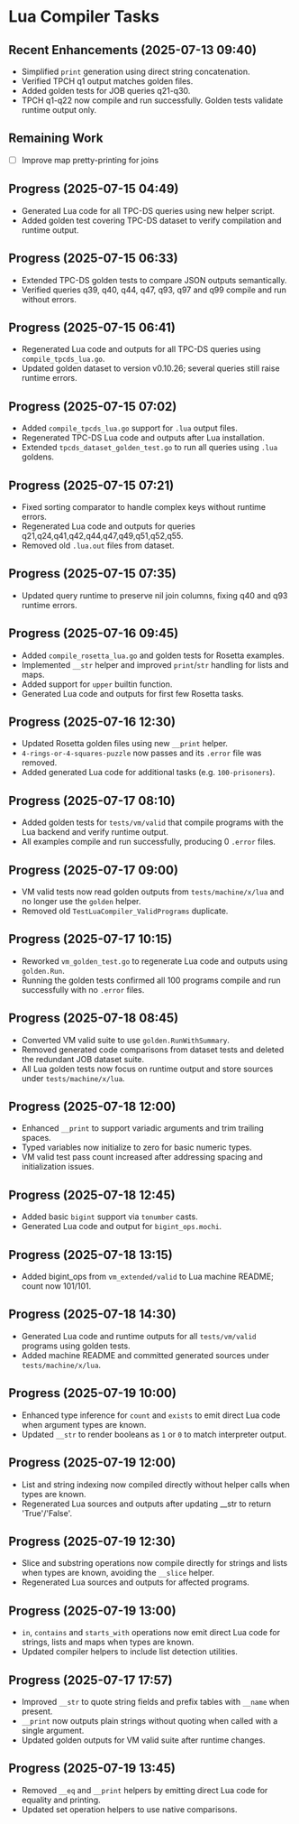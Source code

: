 # Lua Compiler Tasks

## Recent Enhancements (2025-07-13 09:40)
- Simplified `print` generation using direct string concatenation.
- Verified TPCH q1 output matches golden files.
- Added golden tests for JOB queries q21-q30.
- TPCH q1-q22 now compile and run successfully. Golden tests validate
  runtime output only.

## Remaining Work
- [ ] Improve map pretty-printing for joins

## Progress (2025-07-15 04:49)
- Generated Lua code for all TPC-DS queries using new helper script.
- Added golden test covering TPC-DS dataset to verify compilation and runtime output.

## Progress (2025-07-15 06:33)
- Extended TPC-DS golden tests to compare JSON outputs semantically.
- Verified queries q39, q40, q44, q47, q93, q97 and q99 compile and run without errors.

## Progress (2025-07-15 06:41)
- Regenerated Lua code and outputs for all TPC-DS queries using `compile_tpcds_lua.go`.
- Updated golden dataset to version v0.10.26; several queries still raise runtime errors.

## Progress (2025-07-15 07:02)
- Added `compile_tpcds_lua.go` support for `.lua` output files.
- Regenerated TPC-DS Lua code and outputs after Lua installation.
- Extended `tpcds_dataset_golden_test.go` to run all queries using `.lua` goldens.

## Progress (2025-07-15 07:21)
- Fixed sorting comparator to handle complex keys without runtime errors.
- Regenerated Lua code and outputs for queries q21,q24,q41,q42,q44,q47,q49,q51,q52,q55.
- Removed old `.lua.out` files from dataset.

## Progress (2025-07-15 07:35)
- Updated query runtime to preserve nil join columns, fixing q40 and q93 runtime errors.

## Progress (2025-07-16 09:45)
- Added `compile_rosetta_lua.go` and golden tests for Rosetta examples.
- Implemented `__str` helper and improved `print`/`str` handling for lists and maps.
- Added support for `upper` builtin function.
- Generated Lua code and outputs for first few Rosetta tasks.

## Progress (2025-07-16 12:30)
- Updated Rosetta golden files using new `__print` helper.
- `4-rings-or-4-squares-puzzle` now passes and its `.error` file was removed.
- Added generated Lua code for additional tasks (e.g. `100-prisoners`).

## Progress (2025-07-17 08:10)
- Added golden tests for `tests/vm/valid` that compile programs with the Lua backend and verify runtime output.
- All examples compile and run successfully, producing 0 `.error` files.

## Progress (2025-07-17 09:00)
- VM valid tests now read golden outputs from `tests/machine/x/lua` and no longer use the `golden` helper.
- Removed old `TestLuaCompiler_ValidPrograms` duplicate.

## Progress (2025-07-17 10:15)
- Reworked `vm_golden_test.go` to regenerate Lua code and outputs using `golden.Run`.
- Running the golden tests confirmed all 100 programs compile and run successfully with no `.error` files.

## Progress (2025-07-18 08:45)
- Converted VM valid suite to use `golden.RunWithSummary`.
- Removed generated code comparisons from dataset tests and deleted the redundant JOB dataset suite.
- All Lua golden tests now focus on runtime output and store sources under `tests/machine/x/lua`.

## Progress (2025-07-18 12:00)
- Enhanced `__print` to support variadic arguments and trim trailing spaces.
- Typed variables now initialize to zero for basic numeric types.
- VM valid test pass count increased after addressing spacing and initialization issues.

## Progress (2025-07-18 12:45)
- Added basic `bigint` support via `tonumber` casts.
- Generated Lua code and output for `bigint_ops.mochi`.

## Progress (2025-07-18 13:15)
- Added bigint_ops from `vm_extended/valid` to Lua machine README; count now 101/101.

## Progress (2025-07-18 14:30)
- Generated Lua code and runtime outputs for all `tests/vm/valid` programs using golden tests.
- Added machine README and committed generated sources under `tests/machine/x/lua`.

## Progress (2025-07-19 10:00)
- Enhanced type inference for `count` and `exists` to emit direct Lua code when
  argument types are known.
- Updated `__str` to render booleans as `1` or `0` to match interpreter output.

## Progress (2025-07-19 12:00)
- List and string indexing now compiled directly without helper calls when types are known.
- Regenerated Lua sources and outputs after updating __str to return 'True'/'False'.
## Progress (2025-07-19 12:30)
- Slice and substring operations now compile directly for strings and lists when types are known, avoiding the `__slice` helper.
- Regenerated Lua sources and outputs for affected programs.

## Progress (2025-07-19 13:00)
- `in`, `contains` and `starts_with` operations now emit direct Lua code for strings, lists and maps when types are known.
- Updated compiler helpers to include list detection utilities.

## Progress (2025-07-17 17:57)
- Improved `__str` to quote string fields and prefix tables with `__name` when present.
- `__print` now outputs plain strings without quoting when called with a single argument.
- Updated golden outputs for VM valid suite after runtime changes.


## Progress (2025-07-19 13:45)
- Removed `__eq` and `__print` helpers by emitting direct Lua code for equality and printing.
- Updated set operation helpers to use native comparisons.
